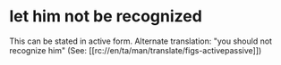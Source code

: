 # let him not be recognized

This can be stated in active form. Alternate translation: "you should not recognize him" (See: [[rc://en/ta/man/translate/figs-activepassive]])

